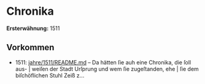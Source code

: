 # Chronika

**Ersterwähnung:** 1511

## Vorkommen
- 1511: [jahre/1511/README.md](../jahre/1511/README.md) – Da hätten ſie auh eine Chronika, die ſoll aus- |
weiſen der Stadt Urſprung und wem ſie zugeſtanden, ehe |
ſie dem biſchöflichen Stuhl Zeiß z...
